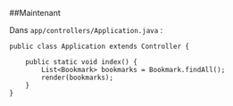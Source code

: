 ##Maintenant

Dans `app/controllers/Application.java` :

	public class Application extends Controller {

	    public static void index() {
			List<Bookmark> bookmarks = Bookmark.findAll();
	        render(bookmarks);
	    }
	}